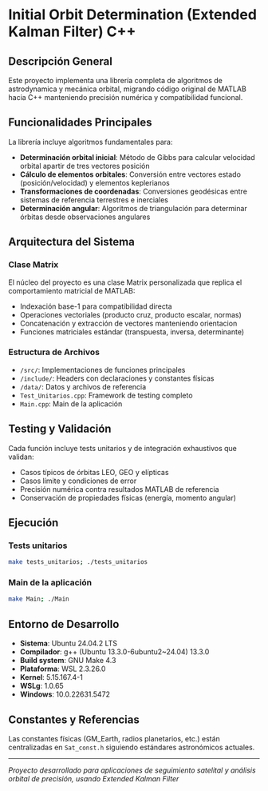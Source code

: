 # Initial Orbit Determination (Extended Kalman Filter) C++

## Descripción General

Este proyecto implementa una librería completa de algoritmos de astrodynamica y mecánica orbital, migrando código original de MATLAB hacia C++ manteniendo precisión numérica y compatibilidad funcional.

## Funcionalidades Principales

La librería incluye algoritmos fundamentales para:

- **Determinación orbital inicial**: Método de Gibbs para calcular velocidad orbital apartir de tres vectores posición
- **Cálculo de elementos orbitales**: Conversión entre vectores estado (posición/velocidad) y elementos keplerianos
- **Transformaciones de coordenadas**: Conversiones geodésicas entre sistemas de referencia terrestres e inerciales  
- **Determinación angular**: Algoritmos de triangulación para determinar órbitas desde observaciones angulares

## Arquitectura del Sistema

### Clase Matrix
El núcleo del proyecto es una clase Matrix personalizada que replica el comportamiento matricial de MATLAB:
- Indexación base-1 para compatibilidad directa
- Operaciones vectoriales (producto cruz, producto escalar, normas)
- Concatenación y extracción de vectores manteniendo orientacion
- Funciones matriciales estándar (transpuesta, inversa, determinante)

### Estructura de Archivos
- `/src/`: Implementaciones de funciones principales
- `/include/`: Headers con declaraciones y constantes físicas
- `/data/`: Datos y archivos de referencia
- `Test_Unitarios.cpp`: Framework de testing completo
- `Main.cpp`: Main de la aplicación

## Testing y Validación

Cada función incluye tests unitarios y de integración exhaustivos que validan:
- Casos típicos de órbitas LEO, GEO y elípticas
- Casos límite y condiciones de error
- Precisión numérica contra resultados MATLAB de referencia
- Conservación de propiedades físicas (energía, momento angular)

## Ejecución

### Tests unitarios
```bash
make tests_unitarios; ./tests_unitarios
```

### Main de la aplicación
```bash
make Main; ./Main
```

## Entorno de Desarrollo

- **Sistema**: Ubuntu 24.04.2 LTS
- **Compilador**: g++ (Ubuntu 13.3.0-6ubuntu2~24.04) 13.3.0
- **Build system**: GNU Make 4.3
- **Plataforma**: WSL 2.3.26.0
- **Kernel**: 5.15.167.4-1
- **WSLg**: 1.0.65
- **Windows**: 10.0.22631.5472

## Constantes y Referencias

Las constantes físicas (GM_Earth, radios planetarios, etc.) están centralizadas en `Sat_const.h` siguiendo estándares astronómicos actuales.

---
*Proyecto desarrollado para aplicaciones de seguimiento satelital y análisis orbital de precisión, usando Extended Kalman Filter*